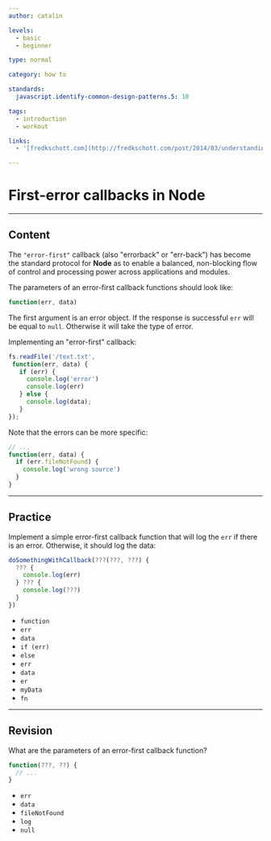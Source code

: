 ```yaml
---
author: catalin

levels:
  - basic
  - beginner

type: normal

category: how to

standards:
  javascript.identify-common-design-patterns.5: 10

tags:
  - introduction
  - workout

links:
  - '[fredkschott.com](http://fredkschott.com/post/2014/03/understanding-error-first-callbacks-in-node-js/){website}'

---
```

# First-error callbacks in **Node**

---
## Content

The `"error-first"` callback (also "errorback" or "err-back") has become the standard protocol for **Node** as to enable a balanced, non-blocking flow of control and processing power across applications and modules.

The parameters of an error-first callback functions should look like:

```javascript
function(err, data)
```

The first argument is an error object. If the response is successful `err` will be equal to `null`. Otherwise it will take the type of error.

Implementing an "error-first" callback:

```javascript
fs.readFile('/text.txt',
 function(err, data) {
   if (err) {
     console.log('error')
     console.log(err)
   } else {
     console.log(data);
   }
});
```

Note that the errors can be more specific:

```javascript
// ...
function(err, data) {
  if (err.fileNotFound) {
    console.log('wrong source')
  }
}

```

---
## Practice

Implement a simple error-first callback function that will log the `err` if there is an error. Otherwise, it should log the data:

```javascript
doSomethingWithCallback(???(???, ???) {
  ??? {
    console.log(err)
  } ??? {
    console.log(???)
  }
})
```

* `function`
* `err`
* `data`
* `if (err)`
* `else`
* `err`
* `data`
* `er`
* `myData`
* `fn`

---
## Revision

What are the parameters of an error-first callback function?

```javascript
function(???, ??) {
  // ...
}
```

* `err`
* `data`
* `fileNotFound`
* `log`
* `null`
